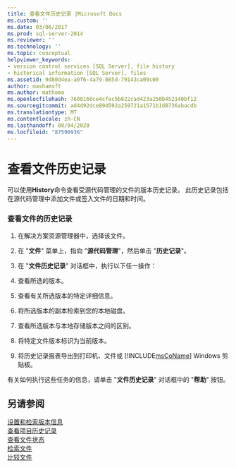 ```yaml
---
title: 查看文件历史记录 |Microsoft Docs
ms.custom: ''
ms.date: 03/06/2017
ms.prod: sql-server-2014
ms.reviewer: ''
ms.technology: ''
ms.topic: conceptual
helpviewer_keywords:
- version control services [SQL Server], file history
- historical information [SQL Server], files
ms.assetid: 9d80d4ea-a0f6-4a79-885d-79143ca09c00
author: mashamsft
ms.author: mathoma
ms.openlocfilehash: 7608160ce4cfec5b822cad423a250b452140bf12
ms.sourcegitcommit: ad4d92dce894592a259721a1571b1d8736abacdb
ms.translationtype: MT
ms.contentlocale: zh-CN
ms.lasthandoff: 08/04/2020
ms.locfileid: "87590936"
---
```

# <a name="view-file-history"></a>查看文件历史记录
  可以使用**History**命令查看受源代码管理的文件的版本历史记录。 此历史记录包括在源代码管理中添加文件或签入文件的日期和时间。  
  
### <a name="to-view-the-history-of-a-file"></a>查看文件的历史记录  
  
1.  在解决方案资源管理器中，选择该文件。  
  
2.  在 "**文件**" 菜单上，指向 "**源代码管理**"，然后单击 "**历史记录**"。  
  
3.  在 "**文件历史记录**" 对话框中，执行以下任一操作：  
  
4.  查看所选的版本。  
  
5.  查看有关所选版本的特定详细信息。  
  
6.  将所选版本的副本检索到您的本地磁盘。  
  
7.  查看所选版本与本地存储版本之间的区别。  
  
8.  将特定文件版本标识为当前版本。  
  
9. 将历史记录报表导出到打印机、文件或 [!INCLUDE[msCoName](../includes/msconame-md.md)] Windows 剪贴板。  
  
 有关如何执行这些任务的信息，请单击 "**文件历史记录**" 对话框中的 "**帮助**" 按钮。  
  
## <a name="see-also"></a>另请参阅  
 [设置和检索版本信息](../../2014/database-engine/set-and-retrieve-version-information.md)   
 [查看项目历史记录](../../2014/database-engine/view-project-history.md)   
 [查看文件状态](../../2014/database-engine/view-file-status.md)   
 [检索文件](../../2014/database-engine/retrieve-files.md)   
 [比较文件](../../2014/database-engine/compare-files.md)  
  
  
